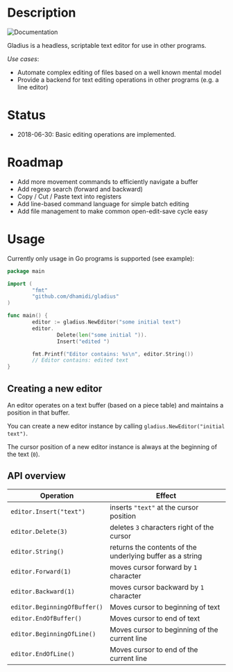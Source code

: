 # Description

![Documentation](https://godoc.org/github.com/dhamidi/gladius?status.svg)

Gladius is a headless, scriptable text editor for use in other programs.

*Use cases*:

- Automate complex editing of files based on a well known mental model
- Provide a backend for text editing operations in other programs (e.g. a line editor)

# Status

- 2018-06-30: Basic editing operations are implemented.

# Roadmap

- Add more movement commands to efficiently navigate a buffer
- Add regexp search (forward and backward)
- Copy / Cut / Paste text into registers
- Add line-based command language for simple batch editing
- Add file management to make common open-edit-save cycle easy

# Usage

Currently only usage in Go programs is supported (see example):

```go
package main

import (
        "fmt"
        "github.com/dhamidi/gladius"
)

func main() {
        editor := gladius.NewEditor("some initial text")
        editor.
                Delete(len("some initial ")).
                Insert("edited ")

        fmt.Printf("Editor contains: %s\n", editor.String())
        // Editor contains: edited text
}

```

## Creating a new editor

An editor operates on a text buffer (based on a piece table) and maintains a position in that buffer.

You can create a new editor instance by calling `gladius.NewEditor("initial text")`.

The cursor position of a new editor instance is always at the beginning of the text (`0`).


## API overview

| Operation                    | Effect                                                    |
| ---------                    | ------                                                    |
| `editor.Insert("text")`      | inserts `"text"` at the cursor position                   |
| `editor.Delete(3)`           | deletes `3` characters right of the cursor                |
| `editor.String()`            | returns the contents of the underlying buffer as a string |
| `editor.Forward(1)`          | moves cursor forward by `1` character                     |
| `editor.Backward(1)`         | moves cursor backward by `1` character                    |
| `editor.BeginningOfBuffer()` | Moves cursor to beginning of text                         |
| `editor.EndOfBuffer()`       | Moves cursor to end of text                               |
| `editor.BeginningOfLine()`   | Moves cursor to beginning of the current line             |
| `editor.EndOfLine()`         | Moves cursor to end of the current line                   |
